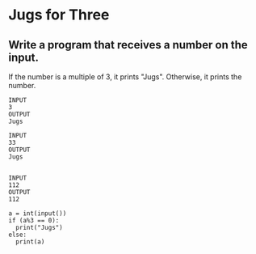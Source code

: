 # Jugs for Three
## Write a program that receives a number on the input.
If the number is a multiple of 3, it prints "Jugs". 
Otherwise, it prints the number.

```
INPUT 
3 
OUTPUT
Jugs

INPUT 
33
OUTPUT
Jugs


INPUT 
112
OUTPUT
112
```
```
a = int(input())
if (a%3 == 0):
  print("Jugs")
else:
  print(a)
```
